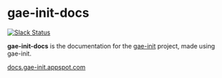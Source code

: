 # gae-init-docs

[![Slack Status](https://gae-init-slack.herokuapp.com/badge.svg)](https://gae-init-slack.herokuapp.com)

**gae-init-docs** is the documentation for the
[gae-init](https://github.com/gae-init/gae-init) project, made using gae-init.

[docs.gae-init.appspot.com](http://docs.gae-init.appspot.com)
